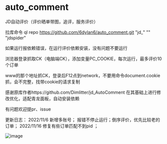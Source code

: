 # auto_comment
JD自动评价（评价晒单带图，追评，服务评价）

拉库命令 ql repo https://github.com/6dylan6/auto_comment.git "jd_" "" "jdspider"

如果运行报依赖错误，在运行评价依赖安装，没有问题不要运行

浏览器登录抓取CK（电脑端CK），添加变量PC_COOKIE，每次运行，最多评价10个订单

www的那个地址抓CK，登录后F12点到network，不要用命令document.cookie抓，会不完整，找带cookie的请求复制

感谢原库作者https://github.com/Dimlitter/jd_AutoComment  在其基础上进行修改优化，适配青龙面板，自动安装依赖

有问题欢迎提pr、issue

更新日志：
2022/11/6 新增多账号； 报错不停止运行；倒序评价，优先比较老的订单；
2022/11/16 修复有些订单匹配不到pid ；

![image](https://i.postimg.cc/NG6g4pHf/1.jpg)
